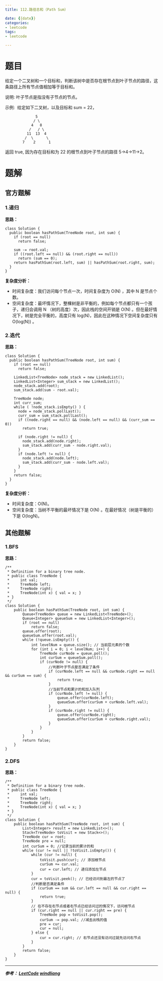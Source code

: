 ```yaml
---
title: 112.路径总和（Path Sum）

date: {{date}}
categories:
- leetcode
tags:
- leetcode

---
```

# 题目
给定一个二叉树和一个目标和，判断该树中是否存在根节点到叶子节点的路径，这条路径上所有节点值相加等于目标和。

说明: 叶子节点是指没有子节点的节点。

示例: 
给定如下二叉树，以及目标和 sum = 22，
```
              5
             / \
            4   8
           /   / \
          11  13  4
         /  \      \
        7    2      1
```
返回 true, 因为存在目标和为 22 的根节点到叶子节点的路径 5->4->11->2。


# 题解

## 官方题解
### 1.递归
**思路：**


```
class Solution {
  public boolean hasPathSum(TreeNode root, int sum) {
    if (root == null)
      return false;

    sum -= root.val;
    if ((root.left == null) && (root.right == null))
      return (sum == 0);
    return hasPathSum(root.left, sum) || hasPathSum(root.right, sum);
  }
}

```
**复杂度分析：**
- 时间复杂度：我们访问每个节点一次，时间复杂度为 O(N) ，其中 N 是节点个数。
- 空间复杂度：最坏情况下，整棵树是非平衡的，例如每个节点都只有一个孩子，递归会调用 N （树的高度）次，因此栈的空间开销是 O(N) 。但在最好情况下，树是完全平衡的，高度只有 log(N)，因此在这种情况下空间复杂度只有 O(log(N)) 。



### 2.迭代
**思路：**


```
class Solution {
  public boolean hasPathSum(TreeNode root, int sum) {
    if (root == null)
      return false;

    LinkedList<TreeNode> node_stack = new LinkedList();
    LinkedList<Integer> sum_stack = new LinkedList();
    node_stack.add(root);
    sum_stack.add(sum - root.val);

    TreeNode node;
    int curr_sum;
    while ( !node_stack.isEmpty() ) {
      node = node_stack.pollLast();
      curr_sum = sum_stack.pollLast();
      if ((node.right == null) && (node.left == null) && (curr_sum == 0))
        return true;

      if (node.right != null) {
        node_stack.add(node.right);
        sum_stack.add(curr_sum - node.right.val);
      }
      if (node.left != null) {
        node_stack.add(node.left);
        sum_stack.add(curr_sum - node.left.val);
      }
    }
    return false;
  }
}

```
**复杂度分析：**
- 时间复杂度：O(N)。
- 空间复杂度：当树不平衡的最坏情况下是 O(N) 。在最好情况（树是平衡的）下是 O(logN)。


## 其他题解

### 1.BFS
**思路：**
```
/**
 * Definition for a binary tree node.
 * public class TreeNode {
 *     int val;
 *     TreeNode left;
 *     TreeNode right;
 *     TreeNode(int x) { val = x; }
 * }
 */
class Solution {
    public boolean hasPathSum(TreeNode root, int sum) {
        Queue<TreeNode> queue = new LinkedList<TreeNode>();
        Queue<Integer> queueSum = new LinkedList<Integer>();
        if (root == null)
            return false;
        queue.offer(root);
        queueSum.offer(root.val);
        while (!queue.isEmpty()) {
            int levelNum = queue.size(); // 当前层元素的个数
            for (int i = 0; i < levelNum; i++) {
                TreeNode curNode = queue.poll();
                int curSum = queueSum.poll();
                if (curNode != null) {
                    //判断叶子节点是否满足了条件
                    if (curNode.left == null && curNode.right == null && curSum == sum) {
                        return true;
                    }
                    //当前节点和累计的和加入队列
                    if (curNode.left != null) {
                        queue.offer(curNode.left);
                        queueSum.offer(curSum + curNode.left.val);
                    }
                    if (curNode.right != null) {
                        queue.offer(curNode.right);
                        queueSum.offer(curSum + curNode.right.val);
                    }
                }
            }
        }
        return false;
    }
}
```

### 2.DFS
**思路：**
```
/**
 * Definition for a binary tree node.
 * public class TreeNode {
 *     int val;
 *     TreeNode left;
 *     TreeNode right;
 *     TreeNode(int x) { val = x; }
 * }
 */
class Solution {
    public boolean hasPathSum(TreeNode root, int sum) {
        List<Integer> result = new LinkedList<>();
        Stack<TreeNode> toVisit = new Stack<>();
        TreeNode cur = root;
        TreeNode pre = null;
        int curSum = 0; //记录当前的累计的和
        while (cur != null || !toVisit.isEmpty()) {
            while (cur != null) {
                toVisit.push(cur); // 添加根节点
                curSum += cur.val;
                cur = cur.left; // 递归添加左节点
            }
            cur = toVisit.peek(); // 已经访问到最左的节点了
            //判断是否满足条件
            if (curSum == sum && cur.left == null && cur.right == null) {
                return true;
            }
            // 在不存在右节点或者右节点已经访问过的情况下，访问根节点
            if (cur.right == null || cur.right == pre) {
                TreeNode pop = toVisit.pop();
                curSum -= pop.val; //减去出栈的值
                pre = cur;
                cur = null;
            } else {
                cur = cur.right; // 右节点还没有访问过就先访问右节点
            }
        }
        return false;
    }
}
```

---
***参考：
[LeetCode](https://leetcode-cn.com/problems/path-sum/solution/lu-jing-zong-he-by-leetcode/)
[windliang](https://leetcode-cn.com/problems/path-sum/solution/xiang-xi-tong-su-de-si-lu-fen-xi-duo-jie-fa-by-26/)***
